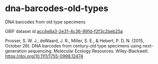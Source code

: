 # dna-barcodes-old-types
DNA barcodes from old type specimens

GBIF dataset id [acc4e8a3-2e31-4c36-991d-f2f3c2beb25a](http://api.gbif.org/dataset/acc4e8a3-2e31-4c36-991d-f2f3c2beb25a)

Prosser, S. W. J., deWaard, J. R., Miller, S. E., &amp; Hebert, P. D. N. (2015, October 26). DNA barcodes from century-old type specimens using next-generation sequencing. Molecular Ecology Resources. Wiley-Blackwell. https://doi.org/10.1111/1755-0998.12474